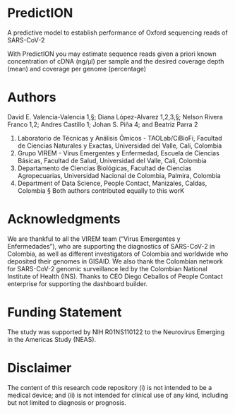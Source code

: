 # PredictION
A predictive model to establish performance of Oxford sequencing reads of SARS-CoV-2

With PredictION you may estimate sequence reads given a priori known concentration of cDNA (ng/µl) per sample and the desired coverage depth (mean) and coverage per genome (percentage)

# Authors

David E. Valencia-Valencia 1,§; Diana López-Alvarez 1,2,3,§; Nelson Rivera Franco 1,2; Andres Castillo 1; Johan S. Piña 4; and Beatriz Parra 2

1. Laboratorio de Técnicas y Análisis Ómicos - TAOLab/CiBioFi, Facultad de Ciencias Naturales y Exactas, Universidad del Valle, Cali, Colombia
2. Grupo VIREM - Virus Emergentes y Enfermedad, Escuela de Ciencias Básicas, Facultad de Salud, Universidad del Valle, Cali, Colombia
3. Departamento de Ciencias Biológicas, Facultad de Ciencias Agropecuarias, Universidad Nacional de Colombia, Palmira, Colombia
4. Department of Data Science, People Contact, Manizales, Caldas, Colombia
§  Both authors contributed equally to this worK
 
# Acknowledgments
We are thankful to all the VIREM team (“Virus Emergentes y Enfermedades”), who are supporting the diagnostics of SARS-CoV-2 in Colombia, as well as different investigators of Colombia and worldwide who deposited their genomes in GISAID. We also thank the Colombian network for SARS-CoV-2 genomic surveillance led by the Colombian National Institute of Health (INS). Thanks to CEO Diego Ceballos of People Contact enterprise for supporting the dashboard builder. 

# Funding Statement
The study was supported by NIH R01NS110122 to the Neurovirus Emerging in the Americas Study (NEAS).

# Disclaimer
The content of this research code repository (i) is not intended to be a medical device; and (ii) is not intended for clinical use of any kind, including but not limited to diagnosis or prognosis.
